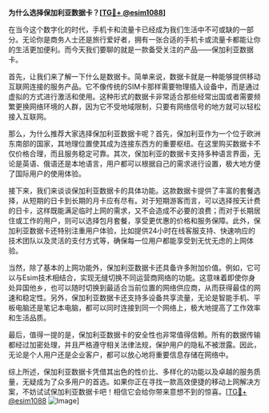 **为什么选择保加利亚数据卡？[[TG💪+ @esim1088](https://t.me/s/esim1088)]**

在当今这个数字化的时代，手机卡和流量卡已经成为我们生活中不可或缺的一部分。无论你是商务人士还是旅行爱好者，拥有一张合适的手机卡或流量卡都能让你的生活更加便利。而今天我们要聊的就是一款备受关注的产品——保加利亚数据卡。

首先，让我们来了解一下什么是数据卡。简单来说，数据卡就是一种能够提供移动互联网连接的服务产品。它不像传统的SIM卡那样需要物理插入设备中，而是通过虚拟的方式进行激活和使用。这种形式的数据卡非常适合那些经常出国或者需要频繁更换网络环境的人群，因为它不受地域限制，只要有网络信号的地方就可以轻松接入互联网。

那么，为什么推荐大家选择保加利亚数据卡呢？首先，保加利亚作为一个位于欧洲东南部的国家，其地理位置使其成为连接东西方的重要枢纽。在这里购买数据卡不仅价格合理，而且服务稳定可靠。其次，保加利亚的数据卡支持多种语言界面，无论是英语、俄语还是本地语言，用户都可以根据自己的需求进行设置，极大地方便了国际用户的使用体验。

接下来，我们来谈谈保加利亚数据卡的具体功能。这款数据卡提供了丰富的套餐选择，从短期的日卡到长期的月卡应有尽有。对于短期游客而言，可以选择按天计费的日卡，这样既能满足临时上网的需求，又不会造成不必要的浪费；而对于长期居住或工作的用户，则可以选择包月套餐，享受更优惠的价格和服务保障。此外，保加利亚数据卡还特别注重用户体验，比如提供24小时在线客服支持、快速响应的技术团队以及灵活的支付方式等，确保每一位用户都能享受到无忧无虑的上网体验。

当然，除了基本的上网功能外，保加利亚数据卡还具备许多附加价值。例如，它可以与Esim技术相结合，实现无缝切换不同运营商网络的功能。这意味着即使你身处异国他乡，也可以随时切换到最适合当前位置的网络供应商，从而获得最佳的网速和稳定性。另外，保加利亚数据卡还支持多设备共享流量，无论是智能手机、平板电脑还是笔记本电脑，都可以同时连接到同一个网络上，极大地提高了工作效率和生活品质。

最后，值得一提的是，保加利亚数据卡的安全性也非常值得信赖。所有的数据传输都经过加密处理，并且严格遵守相关法律法规，保护用户的隐私不被泄露。因此，无论是个人用户还是企业客户，都可以放心地将重要信息存储在网络中。

综上所述，保加利亚数据卡凭借其出色的性价比、多样化的功能以及卓越的服务质量，无疑成为了众多用户的首选。如果你正在寻找一款高效便捷的移动上网解决方案，不妨试试保加利亚数据卡吧！相信它会给你带来意想不到的惊喜。[[TG💪+ @esim1088](https://t.me/s/esim1088) ![Image](https://i.postimg.cc/4NQfJmqS/Snipaste-2025-05-13-00-14-12.png)]